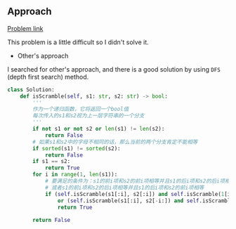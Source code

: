 ## Approach

[Problem link](https://leetcode.com/problems/scramble-string/)

This problem is a little difficult so I didn't solve it.

- Other's approach

I searched for other's approach, and there is a good solution by using `DFS` (depth first search) method.

```python
class Solution:
    def isScramble(self, s1: str, s2: str) -> bool:
        '''
        作为一个递归函数，它将返回一个bool值
        每次传入的s1和s2视为上一层字符串的一个分支
        '''
        if not s1 or not s2 or len(s1) != len(s2):
            return False
        # 如果s1和s2中的字母不相同的话，那么当前的两个分支肯定不能相等
        if sorted(s1) != sorted(s2):
            return False
        if s1 == s2:
            return True  
        for i in range(1, len(s1)):
            # 要满足的条件为：s1的前i项和s2的前i项相等并且s1的后i项和s2的后i项相等
            # 或者s1的前i项和s2的后i项相等并且s1的后i项和s2的前i项相等
            if (self.isScramble(s1[:i], s2[:i]) and self.isScramble(1[i:], s2[i:])) \
                or (self.isScramble(s1[:i], s2[-i:]) and self.isScramble(s1[i:], s2[:-i])):
                return True
        
        return False
```
